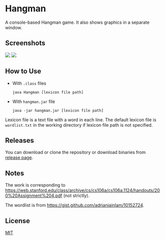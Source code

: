 # Hangman

A console-based Hangman game. It also shows graphics in a separate window.

## Screenshots

![](https://cdn.cjxol.com/projects/hangman/images/screenshots/hangman_01.png)
![](https://cdn.cjxol.com/projects/hangman/images/screenshots/hangman_02.png)

## How to Use
- With `.class` files

   ```
   java Hangman [lexicon file path]
   ``` 
   
- With `hangman.jar` file

   ```
   java -jar hangman.jar [lexicon file path]
   ```

Lexicon file is a text file with a word in each line. The default lexicon file is `wordlist.txt` in the working directory if lexicon file path is not specified.

## Releases

You can download or clone the repository or download binaries from [release page](https://github.com/allc/Hangman/releases/).

## Notes

The work is corresponding to <https://web.stanford.edu/class/archive/cs/cs106a/cs106a.1124/handouts/200%20Assignment%204.pdf> (not strictly).

The wordlist is from <https://gist.github.com/adrianiainlam/10152724>.

## License

[MIT](https://github.com/allc/Hangman/blob/master/LICENSE)